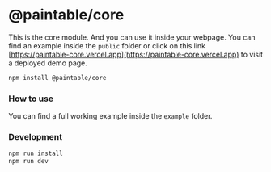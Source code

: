 # @paintable/core

This is the core module.
And you can use it inside your webpage. You can find an example inside the `public` folder or click on this link [https://paintable-core.vercel.app](https://paintable-core.vercel.app) to visit a deployed demo page.

```bash
npm install @paintable/core
```

### How to use

You can find a full working example inside the `example` folder.

### Development

```bash
npm run install
npm run dev
```
